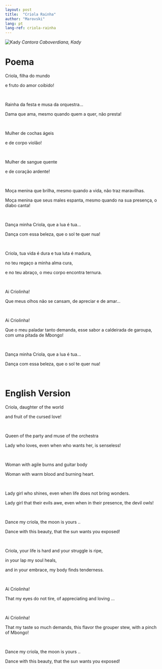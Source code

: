 ```yaml
---
layout: post
title:  "Criola Rainha"
author: "Marovski"
lang: pt
lang-ref: criola-rainha
---
```

![Kady](https://dtudo1pouco.com/wp-content/uploads/Kady-696x696.jpg)
_Cantora Caboverdiana, Kady_

# Poema


<p>Criola, filha do mundo </p>
<p> e fruto do amor coibido!</p>
<br/>
<p>Rainha da festa e musa da orquestra...</p>
<p>Dama que ama, mesmo quando quem a quer, não presta!</p>
<br>
<p>Mulher de cochas ágeis </p>
<p>e de corpo violão!</p>
<br>

<p>Mulher de sangue quente </p>
<p>e de coração ardente!</p>
<br>

<p>Moça menina que brilha, mesmo quando a vida, não traz maravilhas.</p>
<p>Moça menina que seus males espanta, mesmo quando na sua presença, o diabo canta! </p>
<br>

<p>Dança minha Criola, que a lua é tua... </p>
<p>Dança com essa beleza, que o sol te quer nua! </p>
<br>

<p>Criola, tua vida é dura e tua luta é madura,</p> 
<p>no teu regaço a minha alma cura, </p>
<p>e no teu abraço, o meu corpo encontra ternura. </p>
<br>

<p>Ai Criolinha! </p>
<p>Que meus olhos não se cansam, de apreciar e de amar... </p>
<br>
<p>Ai Criolinha!</p>
<p> Que o meu paladar tanto demanda, esse sabor a caldeirada de garoupa, com uma pitada de Mbongo!</p>
<br>

<p>Dança minha Criola, que a lua é tua...</p>
<p>Dança com essa beleza, que o sol te quer nua!</p>
<br>

# English Version

<p>Criola, daughter of the world</p>
<p> and fruit of the cursed love! </p>
<br>
<p>Queen of the party and muse of the orchestra</p>
<p>Lady who loves, even when who wants her, is senseless!</p>
<br>

<p>Woman with agile burns and guitar body
<p>Woman with warm blood and burning heart.</p>
<br>
<p>Lady girl who shines, even when life does not bring wonders.</p>
<p>Lady girl that their evils awe, even when in their presence, the devil owls!</p>
<br>
<p>Dance my criola, the moon is yours .. </p>
<p>Dance with this beauty, that the sun wants you exposed!</p>
<br>
<p>Criola, your life is hard and your struggle is ripe, </p>
 <p> in your lap my soul heals, </p>
    <p>and in your embrace, my body finds tenderness.</p>
<br>
<p>Ai Criolinha!</p>
<p>That my eyes do not tire, of appreciating and loving ...</p>
<br>
<p>Ai Criolinha!</p>
<p>That my taste so much demands, this flavor the grouper stew, with a pinch of Mbongo!</p>

<br>
<p>Dance my criola, the moon is yours .. </p>
<p>Dance with this beauty, that the sun wants you exposed!</p>



